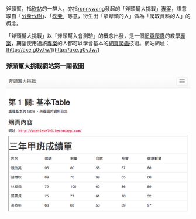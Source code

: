 <!-- TITLE: 斧頭幫 -->

斧頭幫，指[砍站](砍站)的一群人，亦指[ronnywang](ronnywang)發起的「斧頭幫大挑戰」[專案](專案)，語意取自「[分身伐樹](分身伐樹)」、「[砍柴](砍柴)」等意，衍生出「拿斧頭的人」做為「爬取資料的人」的概念。

「斧頭幫大挑戰」以「斧頭幫入會測驗」的概念出發，是一個[網頁爬蟲](網頁爬蟲)的教學[專案](專案)，期望使用過該[專案](專案)的人都可以學會基本的[網頁爬蟲](網頁爬蟲)技術。網站網址：[http://axe.g0v.tw/](http://axe.g0v.tw/)

### 斧頭幫大挑戰網站第一關截圖
![g0v-axe](/uploads/screen-shot-2018-01-13-at-3-58-57-pm.png "Screen Shot 2018 01 13 At 3 58 57 Pm")